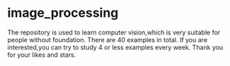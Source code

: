 # image_processing
The repository is used to learn computer vision,which is very suitable for people without foundation.
There are 40 examples in total.
If you are interested,you can try to study 4 or less examples every week.
Thank you for your likes and stars.
